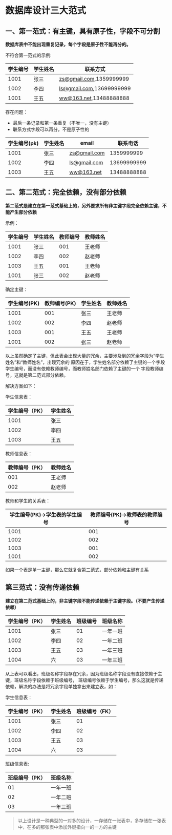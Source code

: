 # 数据库设计三大范式

## 一、第一范式：有主键，具有原子性，字段不可分割
**数据库表中不能出现重复记录，每个字段是原子性不能再分的。**

不符合第一范式的示例:

| 学生编号 | 学生姓名 | 联系方式 |
| --- | --- | --- |
| 1001 | 张三 | zs@gmail.com,1359999999|
| 1002 | 李四 | ls@gmail.com,13699999999|
| 1001 | 王五 | ww@163.net,13488888888|

存在问题：
* 最后一条记录和第一条重复（不唯一，没有主键）
*  联系方式字段可以再分，不是原子性的

| 学生编号(pk) | 学生姓名| email | 联系电话| 
| --- | --- | --- | --- |
|1001 | 张三 | zs@gmail.com | 1359999999 |
|1002 | 李四 | ls@gmail.com | 13699999999 |
|1003 | 王五 | ww@163.net  |13488888888 |


## 二、第二范式：完全依赖，没有部分依赖
**第二范式是建立在第一范式基础上的，另外要求所有非主键字段完全依赖主键，不能产生部分依赖**

示例：

|学生编号| 学生姓名 |教师编号 |教师姓名|
| --- | --- | --- | --- |
|1001 | 张三 | 001 | 王老师|
|1002 | 李四 | 002 | 赵老师|
|1003 | 王五 | 001 | 王老师|
|1001 | 张三 | 002 | 赵老师|

确定主键：

|学生编号(PK) | 教师编号(PK) |学生姓名 |教师姓名|
| --- | --- | --- | --- |
|1001 | 001 | 张三 | 王老师| 
|1002 | 002 | 李四 | 赵老师| 
|1003 | 001 | 王五 | 王老师| 
|1001 | 002 | 张三 | 赵老师| 

以上虽然确定了主键，但此表会出现大量的冗余，主要涉及到的冗余字段为“学生姓名”和“教师姓名”，出现冗余的
原因在于，学生姓名部分依赖了主键的一个字段学生编号，而没有依赖教师编号，而教师姓名部门依赖了主键的一个
字段教师编号，这就是第二范式部分依赖。

解决方案如下：

学生信息表：

|学生编号（PK） |学生姓名 |
| --- | --- |
|1001 | 张三 |
|1002 | 李四 |
|1003 | 王五 |

教师信息表：

|教师编号（PK）  |教师姓名 |
| --- | --- |
|001 | 王老师 |
|002  |赵老师 |

教师和学生的关系表：

|学生编号(PK)->学生表的学生编号 |教师编号(PK)->教师表的教师编号|
| --- | --- |
|1001 |001|
|1002 |002|
|1003 |001|
|1001 |002|

如果一个表是单一主键，那么它就复合第二范式，部分依赖和主键有关系

## 第三范式：没有传递依赖
**建立在第二范式基础上的，非主键字段不能传递依赖于主键字段。（不要产生传递依赖）**

|学生编号（PK） |学生姓名 |班级编号| 班级名称|
| --- | --- | --- | --- |
|1001| 张三 |01| 一年一班|
|1002| 李四 |02 |一年二班|
|1003| 王五 |03| 一年三班|
|1004| 六| 03 |一年三班|

从上表可以看出，班级名称字段存在冗余，因为班级名称字段没有直接依赖于主键，班级名称字段依赖于班级编号，
班级编号依赖于学生编号，那么这就是传递依赖，解决的办法是将冗余字段单独拿出来建立表，如：

学生信息表：

|学生编号（PK） |学生姓名 |班级编号（FK）|
| --- | --- | --- |
|1001| 张三| 01|
|1002| 李四| 02|
|1003| 王五| 03|
|1004| 六 |03|

班级信息表: 

|班级编号（PK）| 班级名称|
| --- | --- |
|01 |一年一班|
|02 |一年二班|
|03 |一年三班|
 
> 以上设计是一种典型的一对多的设计，一存储在一张表中，多存储在一张表中，在多的那张表中添加外键指向一的一方的主键




